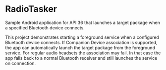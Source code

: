 # RadioTasker

Sample Android application for API 36 that launches a target package when a specified Bluetooth device connects.

This project demonstrates starting a foreground service when a configured Bluetooth device connects.
If Companion Device association is supported, the app can automatically launch the target package from the foreground service.
For regular audio headsets the association may fail. In that case the app falls back to a normal Bluetooth receiver and still launches the service on connection.

